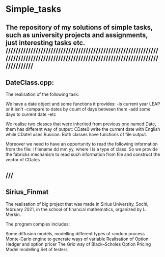 # Simple_tasks
The repository of my solutions of simple tasks, such as university projects and assignments, just interesting tasks etc.
/////////////////////////////////////////////////////////////////////////////////////////////////////////////////////////////////////
------------------------------
DateClass.cpp:
------------------------------
The realisation of the following task:

We have a date object and some functions it provides: 
-is current year LEAP or it isn't
-compare to dates by count of days between them
-add some days to current date
-etc

We realise two classes that were inherited from previous one named Date, them has different way of output: CDate0 write the current date with English while CDate1 uses Russian. Both classes have functions of file output.

Moreover we need to have an opportunity to read the following information from the file:  I filename dd mm yy, where I is a type of class. So we provide the fabricks mechanism to read such information from file and construct the vector of CDates

///
------------------------------
Sirius_Finmat
------------------------------

The realisation of big project that was made in Sirius University, Sochi, february 2021, in the school of financial mathematics, organized by L. Merkin.

The program complex includes:

Some diffusion models, modelling different types of random process
Monte-Carlo engine to generate ways of variable
Realisation of Option Hedger and option pricer
The Grid way of Black–Scholes Option Pricing Model modelling
Set of testers
